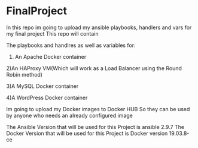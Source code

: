 # FinalProject
In this repo im going to upload my ansible playbooks, handlers and vars for my final project
This repo will contain

The playbooks and handlres as well as variables for:

  1) An Apache Docker container
  
  2)An HAProxy VM(Which will work as a Load Balancer using the Round Robin method)
  
  3)A MySQL Docker container
  
  4)A WordPress Docker container

Im going to upload my Docker images to Docker HUB
So they can be used by anyone who needs an already configured image 


The Ansible Version that will be used for this Project is ansible 2.9.7
The Docker Version that will be used for this Project is Docker version 19.03.8-ce

